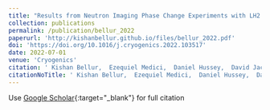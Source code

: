 ```yaml
---
title: "Results from Neutron Imaging Phase Change Experiments with LH2 and LCH4"
collection: publications
permalink: /publication/bellur_2022
paperurl: 'http://kishanbellur.github.io/files/bellur_2022.pdf'
doi: 'https://doi.org/10.1016/j.cryogenics.2022.103517'
date: 2022-07-01
venue: 'Cryogenics'
citation: ' Kishan Bellur,  Ezequiel Medici,  Daniel Hussey,  David Jacobson,  Jacob LaManna,  Juscelino Leao,  Julia Scherschligt,  James Hermanson,  Chang Choi,  Jeffrey Allen.'
citationNoTitle: ' Kishan Bellur,  Ezequiel Medici,  Daniel Hussey,  David Jacobson,  Jacob LaManna,  Juscelino Leao,  Julia Scherschligt,  James Hermanson,  Chang Choi,  Jeffrey Allen. <i>Cryogenics</i>, 2022.'
---
```

Use [Google Scholar](https://scholar.google.com/scholar?q=Results+from+Neutron+Imaging+Phase+Change+Experiments+with+LH2+and+LCH4){:target="_blank"} for full citation